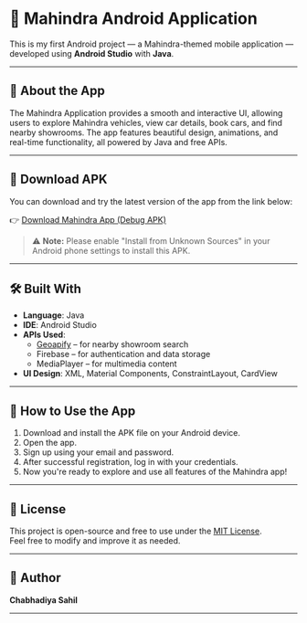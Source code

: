 # 🚗 Mahindra Android Application

This is my first Android project — a Mahindra-themed mobile application — developed using **Android Studio** with **Java**.

---

## 📱 About the App

The Mahindra Application provides a smooth and interactive UI, allowing users to explore Mahindra vehicles, view car details, book cars, and find nearby showrooms. The app features beautiful design, animations, and real-time functionality, all powered by Java and free APIs.

---

## 🔗 Download APK

You can download and try the latest version of the app from the link below:

👉 [Download Mahindra App (Debug APK)](https://www.mediafire.com/file/5ogzp31ux0x2dhh/app-release.apk/file)

> ⚠️ **Note:** Please enable "Install from Unknown Sources" in your Android phone settings to install this APK.

---

## 🛠️ Built With

- **Language**: Java  
- **IDE**: Android Studio  
- **APIs Used**:
  - [Geoapify](https://www.geoapify.com/) – for nearby showroom search  
  - Firebase – for authentication and data storage  
  - MediaPlayer – for multimedia content  
- **UI Design**: XML, Material Components, ConstraintLayout, CardView  

---

## 🚀 How to Use the App

1. Download and install the APK file on your Android device.
2. Open the app.
3. Sign up using your email and password.
4. After successful registration, log in with your credentials.
5. Now you're ready to explore and use all features of the Mahindra app!

---

## 📄 License

This project is open-source and free to use under the [MIT License](LICENSE).  
Feel free to modify and improve it as needed.

---

## 🙌 Author

**Chabhadiya Sahil**

---
